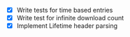 - [x] Write tests for time based entries
- [x] Write test for infinite download count
- [x] Implement Lifetime header parsing

